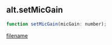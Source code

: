 ## alt.setMicGain

```js
function setMicGain(micGain: number);
```

[filename](method_setMicGain_m.md ':include')